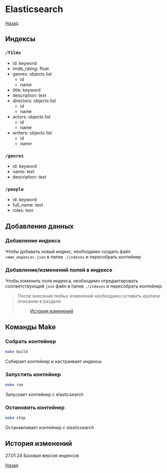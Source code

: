 # Elasticsearch

[Назад](../README.md)

## Индексы

### `/films`

* id: keyword
* imdb_rating: float
* genres: objects list
  * id
  * name
* title: keyword
* description: text
* directors: objects list
  * id
  * name
* actors: objects list
  * id
  * name
* writers: objects list
  * id
  * name

### `/genres`

* id: keyword
* name: text
* description: text

### `/people`

* id: keyword
* full_name: text
* roles: text

## Добавление данных

### Добавление индекса

Чтобы добавить новый индекс, необходимо создать файл `<имя_индекса>.json` 
в папке `./indexes` и пересобрать контейнер

### Добавление/изменений полей в индексе

Чтобы изменить поля индекса, необходимо отредактировать соответствующий `json` файл 
в папке `./indexes` и пересобрать контейнер

>После внесения любых изменений необходимо оставить краткое описание в разделе
>>[История изменений](#история-изменений)

## Команды Make

### Собрать контейнер

```bash
make build
```

Собирает контейнер и настраивает индексы

### Запустить контейнер

```bash
make run
```

Запускает контейнер с elasticsearch 

###  Остановить контейнер

```bash
make stop
```

Останавливает контейнер с elasticsearch

## История изменений

27.01.24 Базовая версия индексов

[Назад](../README.md)
